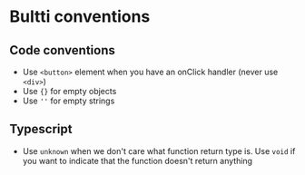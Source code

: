 # Bultti conventions

## Code conventions

- Use `<button>` element when you have an onClick handler (never use `<div>`)
- Use `{}` for empty objects
- Use `''` for empty strings

## Typescript

- Use `unknown` when we don't care what function return type is. Use `void` if you want to indicate that the function doesn't return anything
